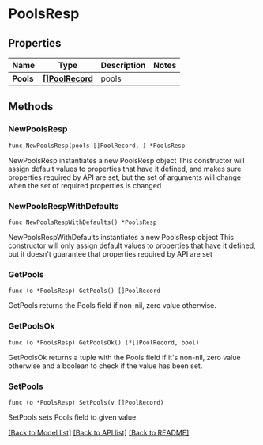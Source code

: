 # PoolsResp

## Properties

Name | Type | Description | Notes
------------ | ------------- | ------------- | -------------
**Pools** | [**[]PoolRecord**](PoolRecord.md) | pools | 

## Methods

### NewPoolsResp

`func NewPoolsResp(pools []PoolRecord, ) *PoolsResp`

NewPoolsResp instantiates a new PoolsResp object
This constructor will assign default values to properties that have it defined,
and makes sure properties required by API are set, but the set of arguments
will change when the set of required properties is changed

### NewPoolsRespWithDefaults

`func NewPoolsRespWithDefaults() *PoolsResp`

NewPoolsRespWithDefaults instantiates a new PoolsResp object
This constructor will only assign default values to properties that have it defined,
but it doesn't guarantee that properties required by API are set

### GetPools

`func (o *PoolsResp) GetPools() []PoolRecord`

GetPools returns the Pools field if non-nil, zero value otherwise.

### GetPoolsOk

`func (o *PoolsResp) GetPoolsOk() (*[]PoolRecord, bool)`

GetPoolsOk returns a tuple with the Pools field if it's non-nil, zero value otherwise
and a boolean to check if the value has been set.

### SetPools

`func (o *PoolsResp) SetPools(v []PoolRecord)`

SetPools sets Pools field to given value.



[[Back to Model list]](../README.md#documentation-for-models) [[Back to API list]](../README.md#documentation-for-api-endpoints) [[Back to README]](../README.md)


